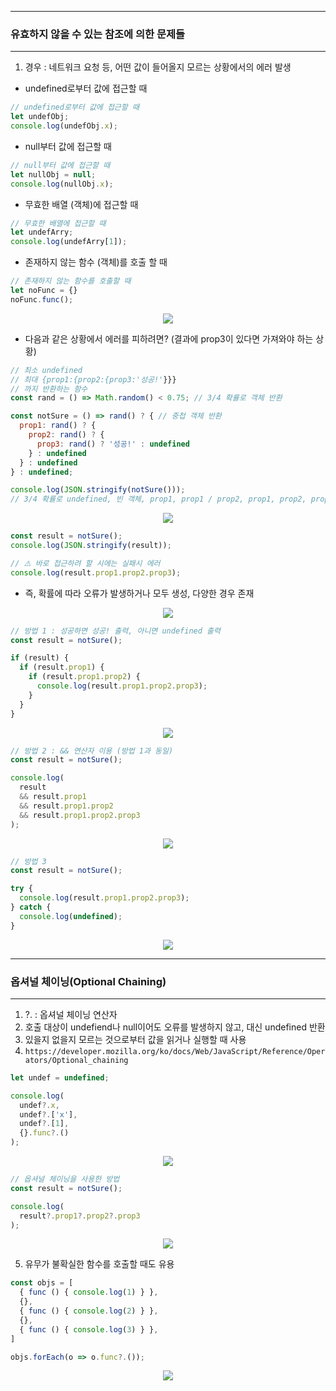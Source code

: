 -----
### 유효하지 않을 수 있는 참조에 의한 문제들
-----
1. 경우 : 네트워크 요청 등, 어떤 값이 들어올지 모르는 상황에서의 에러 발생
- undefined로부터 값에 접근할 때
```js
// undefined로부터 값에 접근할 때
let undefObj;
console.log(undefObj.x);
```

- null부터 값에 접근할 때
```js
// null부터 값에 접근할 때
let nullObj = null;
console.log(nullObj.x);
```

- 무효한 배열 (객체)에 접근할 때
```js
// 무효한 배열에 접근할 때
let undefArry;
console.log(undefArry[1]);
```

- 존재하지 않는 함수 (객체)를 호출 할 때
```js
// 존재하지 않는 함수를 호출할 때
let noFunc = {}
noFunc.func();
```
<div align="center">
<img src="https://github.com/sooyounghan/JavaScript/assets/34672301/a527f2f0-ec44-4309-99f9-a00b72550dca">
</div>

- 다음과 같은 상황에서 에러를 피하려면? (결과에 prop3이 있다면 가져와야 하는 상황)
```js
// 최소 undefined
// 최대 {prop1:{prop2:{prop3:'성공!'}}}
// 까지 반환하는 함수
const rand = () => Math.random() < 0.75; // 3/4 확률로 객체 반환

const notSure = () => rand() ? { // 중첩 객체 반환
  prop1: rand() ? {
    prop2: rand() ? {
      prop3: rand() ? '성공!' : undefined
    } : undefined
  } : undefined
} : undefined;

console.log(JSON.stringify(notSure()));
// 3/4 확률로 undefined, 빈 객체, prop1, prop1 / prop2, prop1, prop2, prop3 생성
```
<div align="center">
<img src="https://github.com/sooyounghan/JavaScript/assets/34672301/c063e582-9fdb-4419-8dab-b2191c876146">
</div>

```js
const result = notSure();
console.log(JSON.stringify(result));

// ⚠️ 바로 접근하려 할 시에는 실패시 에러
console.log(result.prop1.prop2.prop3);
```
- 즉, 확률에 따라 오류가 발생하거나 모두 생성, 다양한 경우 존재
<div align="center">
<img src="https://github.com/sooyounghan/JavaScript/assets/34672301/00ca1832-8d8d-4de7-a0fb-dfb82b1264ee">
</div>

```js
// 방법 1 : 성공하면 성공! 출력, 아니면 undefined 출력
const result = notSure();

if (result) {
  if (result.prop1) {
    if (result.prop1.prop2) {
      console.log(result.prop1.prop2.prop3);
    }
  }
}
```
<div align="center">
<img src="https://github.com/sooyounghan/JavaScript/assets/34672301/435568a7-de5a-4b14-87c5-e2606ac098f8">
</div>

```js
// 방법 2 : && 연산자 이용 (방법 1과 동일)
const result = notSure();

console.log(
  result
  && result.prop1
  && result.prop1.prop2
  && result.prop1.prop2.prop3
);
```
<div align="center">
<img src="https://github.com/sooyounghan/JavaScript/assets/34672301/510eeb0f-cc0f-44b2-84a5-4a3a5c3c8399">
</div>

```js
// 방법 3
const result = notSure();

try {
  console.log(result.prop1.prop2.prop3);
} catch {
  console.log(undefined);
}
```
<div align="center">
<img src="https://github.com/sooyounghan/JavaScript/assets/34672301/fbc19b3a-d4bd-43ea-9f7d-8b14d1ca106a">
</div>

-----
### 옵셔널 체이닝(Optional Chaining)
-----
1. ?. : 옵셔널 체이닝 연산자
2. 호출 대상이 undefiend나 null이어도 오류를 발생하지 않고, 대신 undefined 반환
3. 있을지 없을지 모르는 것으로부터 값을 읽거나 실행할 때 사용
4. ```https://developer.mozilla.org/ko/docs/Web/JavaScript/Reference/Operators/Optional_chaining```

```js
let undef = undefined;

console.log(
  undef?.x,
  undef?.['x'],
  undef?.[1],
  {}.func?.()
);
```
<div align="center">
<img src="https://github.com/sooyounghan/JavaScript/assets/34672301/0842cfc0-eca9-42e3-86c1-d2b5749ad65c">
</div>

```js
// 옵셔널 체이닝을 사용한 방법
const result = notSure();

console.log(
  result?.prop1?.prop2?.prop3
);
```
<div align="center">
<img src="https://github.com/sooyounghan/JavaScript/assets/34672301/15c0cc1f-3f4b-42f4-a373-52b0bd043629">
</div>

5. 유무가 불확실한 함수를 호출할 때도 유용
```js
const objs = [
  { func () { console.log(1) } },
  {},
  { func () { console.log(2) } },
  {},
  { func () { console.log(3) } },
]

objs.forEach(o => o.func?.());
```
<div align="center">
<img src="https://github.com/sooyounghan/JavaScript/assets/34672301/60df910b-ee60-4042-b45f-63e3b537166d">
</div>
